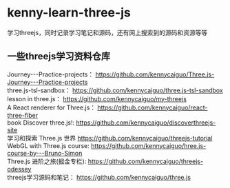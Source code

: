 # kenny-learn-three-js
学习threejs，同时记录学习笔记和源码，还有网上搜索到的源码和资源等等

## 一些threejs学习资料仓库
Journey---Practice-projects：    https://github.com/kennycaiguo/Three.js-Journey---Practice-projects <br/>
three.js-tsl-sandbox：           https://github.com/kennycaiguo/three.js-tsl-sandbox <br/>
lesson in three.js：             https://github.com/kennycaiguo/my-threejs <br/>
A React renderer for Three.js：  https://github.com/kennycaiguo/react-three-fiber <br/>
book Discover three.js!:         https://github.com/kennycaiguo/discoverthreejs-site <br/>
学习和探索 Three.js 世界         https://github.com/kennycaiguo/threejs-tutorial <br/>
WebGL with Three.js course:      https://github.com/kennycaiguo/hree.js-course-by---Bruno-Simon <br/>
Three.js 进阶之旅(掘金专栏):     https://github.com/kennycaiguo/threejs-odessey <br/>
threejs学习源码和笔记：          https://github.com/kennycaiguo/three.js <br/>

